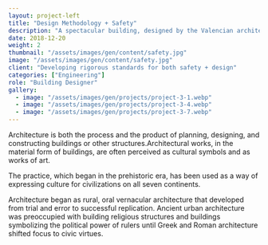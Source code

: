 ```yaml
---
layout: project-left
title: "Design Methodology + Safety"
description: "A spectacular building, designed by the Valencian architect Santiago Calatrava."
date: 2018-12-20
weight: 2
thumbnail: "/assets/images/gen/content/safety.jpg"
image: "/assets/images/gen/content/safety.jpg"
client: "Developing rigorous standards for both safety + design"
categories: ["Engineering"]
role: "Building Designer"
gallery:
  - image: "/assets/images/gen/projects/project-3-1.webp"
  - image: "/assets/images/gen/projects/project-3-4.webp"
  - image: "/assets/images/gen/projects/project-3-7.webp"
---
```


Architecture is both the process and the product of planning, designing, and constructing buildings or other structures.Architectural works, in the material form of buildings, are often perceived as cultural symbols and as works of art.

The practice, which began in the prehistoric era, has been used as a way of expressing culture for civilizations on all seven continents.

Architecture began as rural, oral vernacular architecture that developed from trial and error to successful replication. Ancient urban architecture was preoccupied with building religious structures and buildings symbolizing the political power of rulers until Greek and Roman architecture shifted focus to civic virtues.
